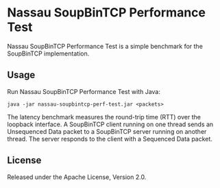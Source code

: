 Nassau SoupBinTCP Performance Test
==================================

Nassau SoupBinTCP Performance Test is a simple benchmark for the SoupBinTCP
implementation.


Usage
-----

Run Nassau SoupBinTCP Performance Test with Java:

    java -jar nassau-soupbintcp-perf-test.jar <packets>

The latency benchmark measures the round-trip time (RTT) over the loopback
interface. A SoupBinTCP client running on one thread sends an Unsequenced
Data packet to a SoupBinTCP server running on another thread. The server
responds to the client with a Sequenced Data packet.


License
-------

Released under the Apache License, Version 2.0.
